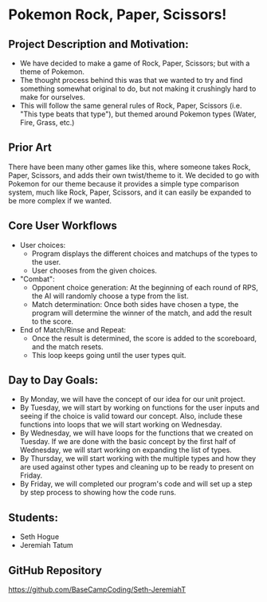 # Pokemon Rock, Paper, Scissors!

## Project Description and Motivation:
- We have decided to make a game of Rock, Paper, Scissors; but with a theme of Pokemon.
- The thought process behind this was that we wanted to try and find something somewhat original to do, but not making it crushingly hard to make for ourselves.
- This will follow the same general rules of Rock, Paper, Scissors (i.e. "This type beats that type"), but themed around Pokemon types (Water, Fire, Grass, etc.)

## Prior Art
There have been many other games like this, where someone takes Rock, Paper, Scissors, and adds their own twist/theme to it. We decided to go with Pokemon for our theme because it provides a simple type comparison system, much like Rock, Paper, Scissors, and it can easily be expanded to be more complex if we wanted.

## Core User Workflows
- User choices:
  - Program displays the different choices and matchups of the types to the user.
  - User chooses from the given choices.
- "Combat":
  - Opponent choice generation: At the beginning of each round of RPS, the AI will randomly choose a type from the list.
  - Match determination: Once both sides have chosen a type, the program will determine the winner of the match, and add the result to the score.
- End of Match/Rinse and Repeat:
  - Once the result is determined, the score is added to the scoreboard, and the match resets.
  - This loop keeps going until the user types quit.

## Day to Day Goals:
- By Monday, we will have the concept of our idea for our unit project.
- By Tuesday, we will start by working on functions for the user inputs and seeing if the choice is valid toward our concept. Also, include these functions into loops that we will start working on Wednesday.
- By Wednesday, we will have loops for the functions that we created on Tuesday. If we are done with the basic concept by the first half of Wednesday, we will start working on expanding the list of types. 
- By Thursday, we will start working with the multiple types and how they are used against other types and cleaning up to be ready to present on Friday.
- By Friday, we will completed our program's code and will set up a step by step process to showing how the code runs.  

## Students:
- Seth Hogue
- Jeremiah Tatum

## GitHub Repository
https://github.com/BaseCampCoding/Seth-JeremiahT

